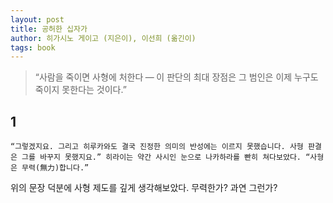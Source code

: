 ```yaml
---
layout: post
title: 공허한 십자가
author: 히가시노 게이고 (지은이), 이선희 (옮긴이)
tags: book
---
```


>  “사람을 죽이면 사형에 처한다 — 이 판단의 최대 장점은 그 범인은 이제 누구도 죽이지 못한다는 것이다.” 

## 1

`“그렇겠지요. 그리고 히루카와도 결국 진정한 의미의 반성에는 이르지 못했습니다. 사형 판결은 그를 바꾸지 못했지요.” 히라이는 약간 사시인 눈으로 나카하라를 빤히 쳐다보았다. “사형은 무력(無力)합니다.”` 

위의 문장 덕분에 사형 제도를 깊게 생각해보았다. 무력한가? 과연 그런가?
